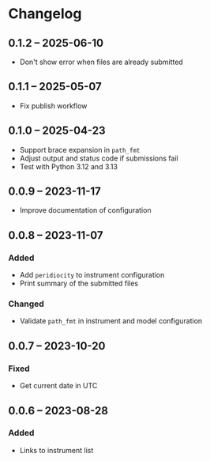 # Changelog

## 0.1.2 – 2025-06-10

- Don't show error when files are already submitted

## 0.1.1 – 2025-05-07

- Fix publish workflow

## 0.1.0 – 2025-04-23

- Support brace expansion in `path_fmt`
- Adjust output and status code if submissions fail
- Test with Python 3.12 and 3.13

## 0.0.9 – 2023-11-17

- Improve documentation of configuration

## 0.0.8 – 2023-11-07

### Added

- Add `peridiocity` to instrument configuration
- Print summary of the submitted files

### Changed

- Validate `path_fmt` in instrument and model configuration

## 0.0.7 – 2023-10-20

### Fixed

- Get current date in UTC

## 0.0.6 – 2023-08-28

### Added

- Links to instrument list
